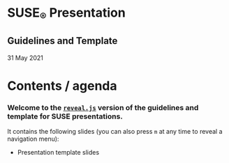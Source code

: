 <!-- .slide: data-state="cover" id="template-cover-page" data-timing="20" data-menu-title="Cover slide" -->
<div class="title">
    <h1>SUSE<sub>&reg;</sub> Presentation</h1>
    <h2>Guidelines and Template</h2>
</div>

<div class="date-location">31 May 2021</div>


<!-- .slide: data-state="normal" id="template-agenda" data-menu-title="Agenda" -->
# Contents / agenda

### Welcome to the [`reveal.js`](https://github.com/hakimel/reveal.js/) version of the guidelines and template for SUSE presentations.

It contains the following slides (you can also press `m` at any
time to reveal a navigation menu):

*   Presentation template slides
